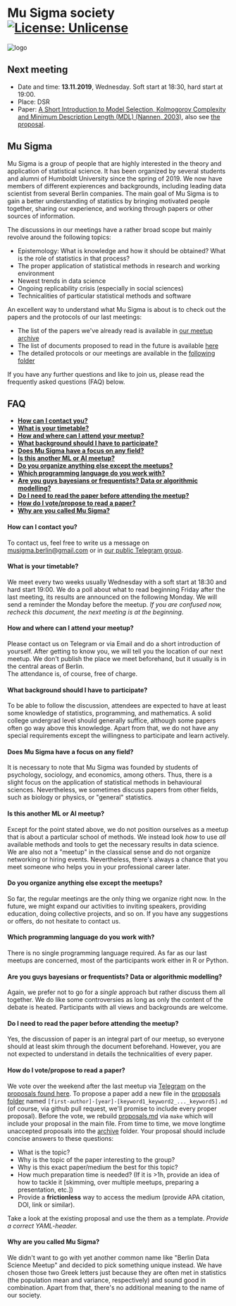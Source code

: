 # Mu Sigma society [![License: Unlicense](https://img.shields.io/badge/license-Unlicense-blue.svg)](http://unlicense.org/)

![logo](https://vectr.com/axmrk/ae6QlyRhy.png?width=280&height=280&select=a7XSU8mK8&quality=1&source=page)

## Next meeting
* Date and time: **13.11.2019**, Wednesday. Soft start at 18:30, hard start at 19:00.  
* Place: DSR  
* Paper: [A Short Introduction to Model Selection, Kolmogorov Complexity and Minimum Description Length (MDL) (Nannen, 2003)](http://volker.nannen.com/pdf/short_introduction_to_model_selection.pdf), also see [the proposal](/proposals/nannen-mdl.md).  

## Mu Sigma
Mu Sigma is a group of people that are highly interested in the theory and application of statistical science. It has been organized by several students and alumni of Humboldt University since the spring of 2019. We now have members of different expierences and backgrounds, including leading data scientist from several Berlin companies. The main goal of Mu Sigma is to gain a better understanding of statistics by bringing motivated people together, sharing our experience, and working through papers or other sources of information.

The discussions in our meetings have a rather broad scope but mainly revolve around the following topics:
* Epistemology: What is knowledge and how it should be obtained? What is the role of statistics in that process?
* The proper application of statistical methods in research and working environment
* Newest trends in data science
* Ongoing replicability crisis (especially in social sciences)
* Technicalities of particular statistical methods and software

An excellent way to understand what Mu Sigma is about is to check out the papers and the protocols of our last meetings:
* The list of the papers we've already read is available in [our meetup archive](meetup_archive.md)
* The list of documents proposed to read in the future is available [here](reading-list.md)
* The detailed protocols or our meetings are available in the [following folder](/protocols)  

If you have any further questions and like to join us, please read the frequently asked questions (FAQ) below.

## FAQ
- [**How can I contact you?**](#how-can-i-contact-you)
- [**What is your timetable?**](#what-is-your-timetable)
- [**How and where can I attend your meetup?**](#how-and-where-can-i-attend-your-meetup)
- [**What background should I have to participate?**](#what-background-should-i-have-to-participate)
- [**Does Mu Sigma have a focus on any field?**](#does-mu-sigma-have-a-focus-on-any-field)
- [**Is this another ML or AI meetup?**](#is-this-another-ml-or-ai-meetup)
- [**Do you organize anything else except the meetups?**](#do-you-organize-anything-else-except-the-meetups)
- [**Which programming language do you work with?**](#which-programming-language-do-you-work-with)
- [**Are you guys bayesians or frequentists? Data or algorithmic modelling?**](#are-you-guys-bayesians-or-frequentists-data-or-algorithmic-modelling)
- [**Do I need to read the paper before attending the meetup?**](#do-i-need-to-read-the-paper-before-attending-the-meetup)
- [**How do I vote/propose to read a paper?**](#how-do-i-votepropose-to-read-a-paper)
- [**Why are you called Mu Sigma?**](#why-are-you-called-mu-sigma)

#### How can I contact you?
To contact us, feel free to write us a message on musigma.berlin@gmail.com or in [our public Telegram group](https://t.me/mu_sigma).

#### What is your timetable?

We meet every two weeks usually Wednesday with a soft start at 18:30 and hard start 19:00. We do a poll about what to read beginning Friday after the last meeting, its results are announced on the following Monday. We will send a reminder the Monday before the meetup. *If you are confused now, recheck this document, the next meeting is at the beginning*.

#### How and where can I attend your meetup?
Please contact us on Telegram or via Email and do a short introduction of yourself. After getting to know you, we will tell you the location of our next meetup. We don't publish the place we meet beforehand, but it usually is in the central areas of Berlin.  
The attendance is, of course, free of charge.

#### What background should I have to participate?
To be able to follow the discussion, attendees are expected to have at least some knowledge of statistics, programming, and mathematics. A solid college undergrad level should generally suffice, although some papers often go way above this knowledge. Apart from that, we do not have any special requirements except the willingness to participate and learn actively.

#### Does Mu Sigma have a focus on any field?
It is necessary to note that Mu Sigma was founded by students of psychology, sociology, and economics, among others. Thus, there is a slight focus on the application of statistical methods in behavioural sciences. Nevertheless, we sometimes discuss papers from other fields, such as biology or physics, or "general" statistics. 

#### Is this another ML or AI meetup?
Except for the point stated above, we do not position ourselves as a meetup that is about a particular school of methods. We instead look *how* to use *all* available methods and tools to get the necessary results in data science. We are also not a "meetup" in the classical sense and do not organize networking or hiring events. Nevertheless, there's always a chance that you meet someone who helps you in your professional career later.

#### Do you organize anything else except the meetups?
So far, the regular meetings are the only thing we organize right now. In the future, we might expand our activities to inviting speakers, providing education, doing collective projects, and so on. If you have any suggestions or offers, do not hesitate to contact us.

#### Which programming language do you work with?
There is no single programming language required. As far as our last meetups are concerned, most of the participants work either in R or Python.

#### Are you guys bayesians or frequentists? Data or algorithmic modelling?
Again, we prefer not to go for a *single* approach but rather discuss them all together. We do like some controversies as long as only the content of the debate is heated. Participants with all views and backgrounds are welcome.

#### Do I need to read the paper before attending the meetup?
Yes, the discussion of paper is an integral part of our meetup, so everyone should at least skim through the document beforehand. However, you are not expected to understand in details the technicalities of every paper.

#### How do I vote/propose to read a paper?
We vote over the weekend after the last meetup via [Telegram](https://t.me/mu_sigma) on the [proposals found here](proposals.md). To propose a paper add a new file in the [proposals folder](proposals/) named `[first-author]-[year]-[keyword1_keyword2_..._keyword5].md` (of course, via github pull request, we'll promise to include every proper proposal). Before the vote, we  rebuild [proposals.md](proposals.md) via `make` which will include your proposal in the main file. From time to time, we move longtime unaccepted proposals into the [archive](proposoals/archive/) folder. Your proposal should include concise answers to these questions:

* What is the topic?
* Why is the topic of the paper interesting to the group?
* Why is this exact paper/medium the best for this topic?
* How much preparation time is needed? (If it is >1h, provide an idea of how to tackle it [skimming, over multiple meetups, preparing a presentation, etc.])
* Provide a **frictionless** way to access the medium (provide APA citation, DOI, link or similar).

Take a look at the existing proposal and use the them as a template. *Provide a correct YAML-header.*

#### Why are you called Mu Sigma?
We didn't want to go with yet another common name like "Berlin Data Science Meetup" and decided to pick something unique instead. We have chosen those two Greek letters just because they are often met in statistics (the population mean and variance, respectively) and sound good in combination. Apart from that, there's no additional meaning to the name of our society.
